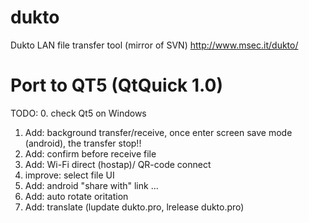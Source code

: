 # dukto
Dukto LAN file transfer tool (mirror of SVN) http://www.msec.it/dukto/

# Port to QT5 (QtQuick 1.0)

TODO:
 0. check Qt5 on Windows
 1. Add: background transfer/receive, once enter screen save mode (android), the transfer stop!!
 2. Add: confirm before receive file
 3. Add: Wi-Fi direct (hostap)/ QR-code connect
 4. improve: select file UI 
 5. Add: android "share with" link ...
 6. Add: auto rotate oritation
 7. Add: translate (lupdate dukto.pro, lrelease dukto.pro)
